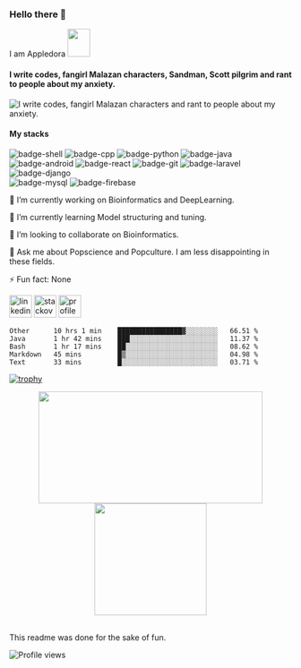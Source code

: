 ### Hello there 👋
I am Appledora <img src="https://64.media.tumblr.com/15e9d496bda7cf97e7fa9babc45417a1/248bc87be5b4f51b-38/s640x960/6d4adf9beab1c80c07048b7da5e8dedf874b23b1.gif" width="40" height="50" />

#### I write codes, fangirl Malazan characters, Sandman, Scott pilgrim and rant to people about my anxiety. 


![I write codes, fangirl Malazan characters and rant to people about my anxiety.](https://www.onlysp.com/wp-content/uploads/2015/05/scott_pilgrim_finest_hour_comic_book_cover_wallpaper_011.jpg)
<!--<p align="center<!--
  <a href="https://github.com/appledora" class="rich-diff-level-one">
    <img src="https://github-readme-stats.vercel.app/api?username=appledora&&show_icons=true&theme=tokyonight" alt="Appledora's Stats" >
  </a>
</p> -->

#### My stacks
![badge-shell](https://img.shields.io/badge/Language-Shell-cbaf87?style=for-the-badge&logo=gnu-bash&logoColor=white&labelColor=30475e)
![badge-cpp](https://img.shields.io/badge/language-c%2B%2B-cbaf87?style=for-the-badge&logo=c%2B%2B&logoColor=white&labelColor=30475e)
![badge-python](https://img.shields.io/badge/language-python-cbaf87?style=for-the-badge&logo=python&logoColor=white&labelColor=30475e)
![badge-java](https://img.shields.io/badge/language-java-cbaf87?style=for-the-badge&logo=java&logoColor=white&labelColor=30475e) <br/>
![badge-android](https://img.shields.io/badge/framework-android-cbaf87?style=for-the-badge&logo=android&logoColor=white&labelColor=30475e)
![badge-react](https://img.shields.io/badge/framework-react-cbaf87?style=for-the-badge&logo=react&logoColor=white&labelColor=30475e) 
![badge-git](https://img.shields.io/badge/framework-git-cbaf87?style=for-the-badge&logo=git&logoColor=white&labelColor=30475e) 
![badge-laravel](https://img.shields.io/badge/framework-laravel-cbaf87?style=for-the-badge&logo=laravel&logoColor=white&labelColor=30475e) 
![badge-django](https://img.shields.io/badge/framework-django-cbaf87?style=for-the-badge&logo=django&logoColor=white&labelColor=30475e) <br/>
![badge-mysql](https://img.shields.io/badge/database-mysql-cbaf87?style=for-the-badge&logo=mysql&logoColor=white&labelColor=30475e) 
![badge-firebase](https://img.shields.io/badge/database-firebase-cbaf87?style=for-the-badge&logo=firebase&logoColor=white&labelColor=30475e)

🔭 I’m currently working on Bioinformatics and DeepLearning.

🌱 I’m currently learning Model structuring and tuning.

👯 I’m looking to collaborate on Bioinformatics. 

💬 Ask me about Popscience and Popculture. I am less disappointing in these fields.

⚡ Fun fact: None 

 [<img src='https://cdn.jsdelivr.net/npm/simple-icons@3.0.1/icons/linkedin.svg' alt='linkedin' height='40'>](https://www.linkedin.com/in/nazia-tasnim-3b377a190/)  [<img src='https://cdn.jsdelivr.net/npm/simple-icons@3.0.1/icons/stackoverflow.svg' alt='stackoverflow' height='40'>](https://stackoverflow.com/users/https://stackoverflow.com/users/11551168/appledora) 
 [<img src='https://image.freepik.com/free-icon/pie-chart-outline_318-10654.jpg' alt='profile status' height='40'>](https://profile-summary-for-github.com/user/appledora) 


<!--START_SECTION:waka-->
```text
Other      10 hrs 1 min    ████████████████▓░░░░░░░░   66.51 % 
Java       1 hr 42 mins    ███░░░░░░░░░░░░░░░░░░░░░░   11.37 % 
Bash       1 hr 17 mins    ██░░░░░░░░░░░░░░░░░░░░░░░   08.62 % 
Markdown   45 mins         █▒░░░░░░░░░░░░░░░░░░░░░░░   04.98 % 
Text       33 mins         █░░░░░░░░░░░░░░░░░░░░░░░░   03.71 % 
```
<!--END_SECTION:waka-->


[![trophy](https://github-profile-trophy.vercel.app/?username=appledora&theme=gruvbox&title=Commit,Repositories,Followers)](https://github.com/ryo-ma/github-profile-trophy)
<!--- dracula base : #282a36 font : #ff79c6 -->
<p align="center">
<img  height="200" width="400" src="https://github-readme-stats.vercel.app/api/top-langs/?username=appledora&layout=compact&hide=makefile,css&bg_color=211e1b&title_color=e7dec8&text_color=e7dec8&count_private=true&langs_count=5" />
<img height="200" src="https://github-readme-stats.vercel.app/api?username=appledora&bg_color=211e1b&title_color=cbaf87&text_color=458588&show_icons=true&icon_color=d65d0e&count_private=true" />
</p>
<br/>
This readme was done for the sake of fun.

![Profile views](https://gpvc.arturio.dev/appledora) 



